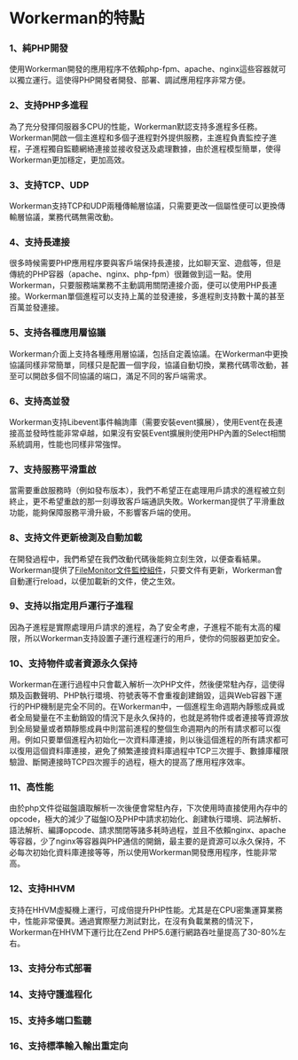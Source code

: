 # Workerman的特點

### 1、純PHP開發
使用Workerman開發的應用程序不依賴php-fpm、apache、nginx這些容器就可以獨立運行。這使得PHP開發者開發、部署、調試應用程序非常方便。

### 2、支持PHP多進程
為了充分發揮伺服器多CPU的性能，Workerman默認支持多進程多任務。Workerman開啟一個主進程和多個子進程對外提供服務，主進程負責監控子進程，子進程獨自監聽網絡連接並接收發送及處理數據，由於進程模型簡單，使得Workerman更加穩定，更加高效。

### 3、支持TCP、UDP
Workerman支持TCP和UDP兩種傳輸層協議，只需要更改一個屬性便可以更換傳輸層協議，業務代碼無需改動。

### 4、支持長連接
很多時候需要PHP應用程序要與客戶端保持長連接，比如聊天室、遊戲等，但是傳統的PHP容器（apache、nginx、php-fpm）很難做到這一點。使用Workerman，只要服務端業務不主動調用關閉連接介面，便可以使用PHP長連接。Workerman單個進程可以支持上萬的並發連接，多進程則支持數十萬的甚至百萬並發連接。

### 5、支持各種應用層協議
Workerman介面上支持各種應用層協議，包括自定義協議。在Workerman中更換協議同樣非常簡單，同樣只是配置一個字段，協議自動切換，業務代碼零改動，甚至可以開啟多個不同協議的端口，滿足不同的客戶端需求。

### 6、支持高並發
Workerman支持Libevent事件輪詢庫（需要安裝event擴展），使用Event在長連接高並發時性能非常卓越，如果沒有安裝Event擴展則使用PHP內置的Select相關系統調用，性能也同樣非常強悍。

### 7、支持服務平滑重啟
當需要重啟服務時（例如發布版本），我們不希望正在處理用戶請求的進程被立刻終止，更不希望重啟的那一刻導致客戶端通訊失敗。Workerman提供了平滑重啟功能，能夠保障服務平滑升級，不影響客戶端的使用。

### 8、支持文件更新檢測及自動加載
在開發過程中，我們希望在我們改動代碼後能夠立刻生效，以便查看結果。Workerman提供了[FileMonitor文件監控組件](../components/file-monitor.md)，只要文件有更新，Workerman會自動運行reload，以便加載新的文件，使之生效。

### 9、支持以指定用戶運行子進程
因為子進程是實際處理用戶請求的進程，為了安全考慮，子進程不能有太高的權限，所以Workerman支持設置子運行進程運行的用戶，使你的伺服器更加安全。

### 10、支持物件或者資源永久保持
Workerman在運行過程中只會載入解析一次PHP文件，然後便常駐內存，這使得類及函數聲明、PHP執行環境、符號表等不會重複創建銷毀，這與Web容器下運行的PHP機制是完全不同的。在Workerman中，一個進程生命週期內靜態成員或者全局變量在不主動銷毀的情況下是永久保持的，也就是將物件或者連接等資源放到全局變量或者類靜態成員中則當前進程的整個生命週期內的所有請求都可以復用。例如只要單個進程內初始化一次資料庫連接，則以後這個進程的所有請求都可以復用這個資料庫連接，避免了頻繁連接資料庫過程中TCP三次握手、數據庫權限驗證、斷開連接時TCP四次握手的過程，極大的提高了應用程序效率。

### 11、高性能
由於php文件從磁盤讀取解析一次後便會常駐內存，下次使用時直接使用內存中的opcode，極大的減少了磁盤IO及PHP中請求初始化、創建執行環境、詞法解析、語法解析、編譯opcode、請求關閉等諸多耗時過程，並且不依賴nginx、apache等容器，少了nginx等容器與PHP通信的開銷，最主要的是資源可以永久保持，不必每次初始化資料庫連接等等，所以使用Workerman開發應用程序，性能非常高。

### 12、支持HHVM
支持在HHVM虛擬機上運行，可成倍提升PHP性能。尤其是在CPU密集運算業務中，性能非常優異。通過實際壓力測試對比，在沒有負載業務的情況下，Workerman在HHVM下運行比在Zend PHP5.6運行網路吞吐量提高了30-80%左右。

### 13、支持分布式部署

### 14、支持守護進程化

### 15、支持多端口監聽

### 16、支持標準輸入輸出重定向
